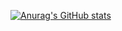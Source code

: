 [![Anurag's GitHub stats](https://github-readme-stats.vercel.app/api?username=AndrewJWin?theme=solarized-dark)](https://github.com/anuraghazra/github-readme-stats)
